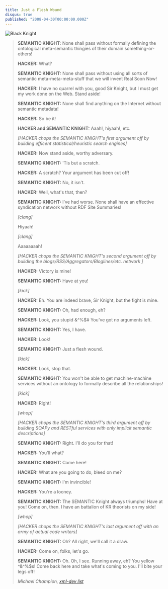 ```yaml
---
title: Just a Flesh Wound
disqus: true
published: "2008-04-30T00:00:00.000Z"
---
```


![Black Knight](/images/posts/20080430/black_knight.png "Black Knight")

>**SEMANTIC KNIGHT**: None shall pass without formally defining the ontological
meta-semantic thingies of their domain something-or-others!
>
>**HACKER:** What?
>
>**SEMANTIC KNIGHT:** None shall pass without using all sorts of semantic
meta-meta-meta-stuff that we will invent Real Soon Now!
>
>**HACKER:** I have no quarrel with you, good Sir Knight, but I must get my
work done on the Web. Stand aside!
>
>**SEMANTIC KNIGHT:** None shall  find anything on the Internet without semantic metadata!
>
>**HACKER:** So be it!
>
>**HACKER and SEMANTIC KNIGHT:** Aaah!, hiyaah!, etc.
>
>*\[HACKER chops the SEMANTIC KNIGHT's first argument off by building efficent statistical/heuristic search engines\]*
>
>**HACKER:** Now stand aside, worthy adversary.
>
>**SEMANTIC KNIGHT:** 'Tis but a scratch.
>
>**HACKER:** A scratch? Your argument has been cut off!
>
>**SEMANTIC KNIGHT:** No, it isn't.
>
>**HACKER:** Well, what's that, then?
>
>**SEMANTIC KNIGHT:** I've had worse.  None shall have an effective syndication network without RDF Site Summaries!
>
>*[clang]*
>
>Hiyaah!
>
>*[clang]*
>
>Aaaaaaaah!
>
>*[HACKER chops the SEMANTIC KNIGHT's second argument off by building the blogs/RSS/Aggregators/Bloglines/etc. network ]*
>
>**HACKER:** Victory is mine!
>
>**SEMANTIC KNIGHT:** Have at you!
>
>*[kick]*
>
>**HACKER:** Eh. You are indeed brave, Sir Knight, but the fight is mine.
>
>**SEMANTIC KNIGHT:** Oh, had enough, eh?
>
>**HACKER:** Look, you stupid &^%$# You've got no arguments left.
>
>**SEMANTIC KNIGHT:** Yes, I have.
>
>**HACKER:** Look!
>
>**SEMANTIC KNIGHT:** Just a flesh wound.
>
>*[kick]*
>
>**HACKER:** Look, stop that.
>
>**SEMANTIC KNIGHT:** You won't be able to get machine-machine services without an
ontology to formally describe all the relationships!
>
>*[kick]*
>
>**HACKER:** Right!
>
>*[whop]*
>
><em>\[HACKER chops the SEMANTIC KNIGHT's third argument off by building
SOAPy and RESTful services with only implicit semantic descriptions\]</em>
>
>**SEMANTIC KNIGHT:** Right. I'll do you for that!
>
>**HACKER:** You'll what?
>
>**SEMANTIC KNIGHT:** Come here!
>
>**HACKER:** What are you going to do, bleed on me?
>
>**SEMANTIC KNIGHT:** I'm invincible!
>
>**HACKER:** You're a looney.
>
>**SEMANTIC KNIGHT:** The SEMANTIC Knight always triumphs! Have at you! Come on, then. I have an battalion of KR theorists on my side!
>
>*[whop]*
>
><em>[HACKER chops the SEMANTIC KNIGHT's last argument off with an army of actual code writers]</em>
>
>**SEMANTIC KNIGHT:** Oh? All right, we'll call it a draw.
>
>**HACKER:** Come on, folks, let's go.
>
>**SEMANTIC KNIGHT:** Oh. Oh, I see. Running away, eh? You yellow ^&^%$s! Come back here and take what's coming to you. I'll bite your legs off! 
>
><cite>Michael Champion, <a href="http://lists.xml.org/archives/xml-dev/200504/msg00260.html">xml-dev list</a></cite>